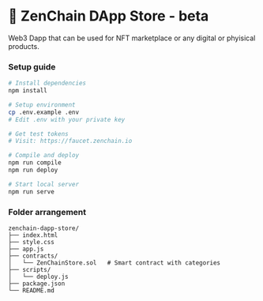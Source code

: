 # 🛒 ZenChain DApp Store - beta
Web3 Dapp that can be used for NFT marketplace or any digital or phyisical products.

### **Setup guide**

```bash
# Install dependencies
npm install

# Setup environment
cp .env.example .env
# Edit .env with your private key

# Get test tokens
# Visit: https://faucet.zenchain.io

# Compile and deploy
npm run compile
npm run deploy

# Start local server
npm run serve
```

### **Folder arrangement** ###
```
zenchain-dapp-store/
├── index.html               
├── style.css                
├── app.js                  
├── contracts/
│   └── ZenChainStore.sol   # Smart contract with categories
├── scripts/
│   └── deploy.js           
├── package.json            
└── README.md               
```
